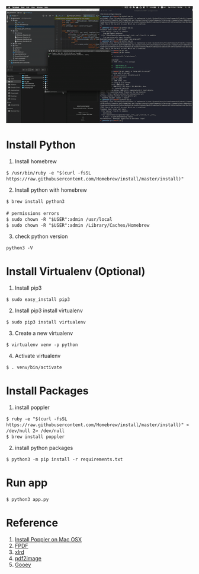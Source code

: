 <img src="ScreenRecording.gif" width="700">

# Install Python
1.  Install homebrew
```
$ /usr/bin/ruby -e "$(curl -fsSL https://raw.githubusercontent.com/Homebrew/install/master/install)"
```
2. Install python with homebrew
```
$ brew install python3

# permissions errors
$ sudo chown -R "$USER":admin /usr/local
$ sudo chown -R "$USER":admin /Library/Caches/Homebrew
```
3. check python version
```
python3 -V
```

# Install Virtualenv (Optional)
1. Install pip3
```
$ sudo easy_install pip3
```
2. Install pip3 install virtualenv
```
$ sudo pip3 install virtualenv
```
3. Create a new virtualenv
```
$ virtualenv venv -p python
```
4. Activate virtualenv
```
$ . venv/bin/activate
```


# Install Packages
1.  install poppler
```
$ ruby -e "$(curl -fsSL https://raw.githubusercontent.com/Homebrew/install/master/install)" < /dev/null 2> /dev/null
$ brew install poppler
```
2.  install python packages
```
$ python3 -m pip install -r requirements.txt
```
# Run app
```
$ python3 app.py
```

# Reference
1. [Install Poppler on Mac OSX](http://macappstore.org/poppler/)
2. [FPDF](https://pyfpdf.readthedocs.io/en/latest/)
3. [xlrd](http://www.python-excel.org/)
4. [pdf2image](https://github.com/Belval/pdf2image)
5. [Gooey](https://github.com/chriskiehl/Gooey)
